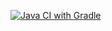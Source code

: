 [![Java CI with Gradle](https://github.com/Sizova-QA88/Automation5.Patterns2/actions/workflows/gradle.yml/badge.svg)](https://github.com/Sizova-QA88/Automation5.Patterns2/actions/workflows/gradle.yml)